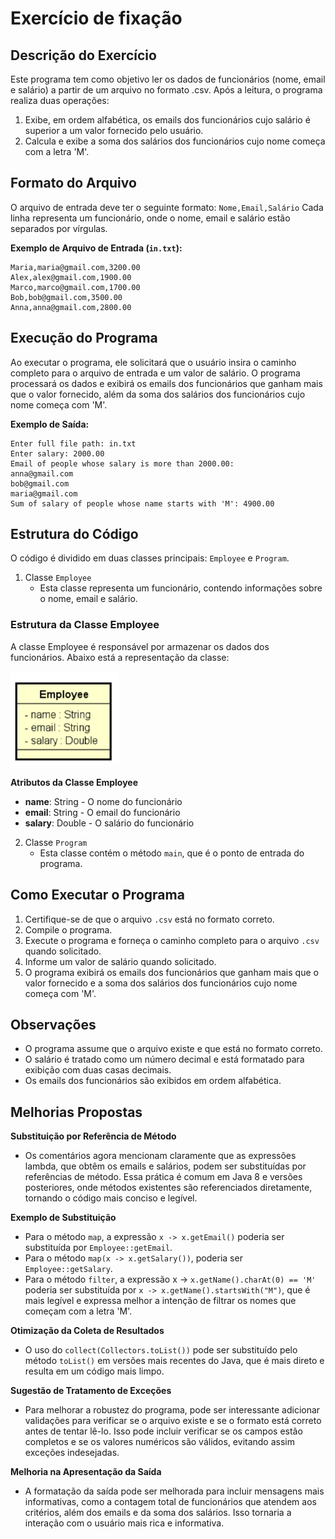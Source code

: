# Exercício de fixação

## Descrição do Exercício
Este programa tem como objetivo ler os dados de funcionários (nome, email e salário) a partir de um arquivo no formato .csv.
Após a leitura, o programa realiza duas operações:

1. Exibe, em ordem alfabética, os emails dos funcionários cujo salário é superior a um valor fornecido pelo usuário.
2. Calcula e exibe a soma dos salários dos funcionários cujo nome começa com a letra 'M'.

## Formato do Arquivo
O arquivo de entrada deve ter o seguinte formato:
`Nome,Email,Salário`
Cada linha representa um funcionário, onde o nome, email e salário estão separados por vírgulas.

**Exemplo de Arquivo de Entrada (`in.txt`):**

```
Maria,maria@gmail.com,3200.00
Alex,alex@gmail.com,1900.00
Marco,marco@gmail.com,1700.00
Bob,bob@gmail.com,3500.00
Anna,anna@gmail.com,2800.00
```

## Execução do Programa
Ao executar o programa, ele solicitará que o usuário insira o caminho completo para o arquivo de entrada e um valor de salário.
O programa processará os dados e exibirá os emails dos funcionários que ganham mais que o valor fornecido, além da soma 
dos salários dos funcionários cujo nome começa com 'M'.

**Exemplo de Saída:**

```
Enter full file path: in.txt
Enter salary: 2000.00
Email of people whose salary is more than 2000.00:
anna@gmail.com
bob@gmail.com
maria@gmail.com
Sum of salary of people whose name starts with 'M': 4900.00
```

## Estrutura do Código
O código é dividido em duas classes principais: `Employee` e `Program`.

1. Classe `Employee`
    - Esta classe representa um funcionário, contendo informações sobre o nome, email e salário.

### Estrutura da Classe Employee
A classe Employee é responsável por armazenar os dados dos funcionários. Abaixo está a representação da classe:

![Employee](pictures/Employee.png)

**Atributos da Classe Employee**
- **name**: String - O nome do funcionário
- **email**: String - O email do funcionário
- **salary**: Double - O salário do funcionário

2. Classe `Program`
    - Esta classe contém o método `main`, que é o ponto de entrada do programa.

## Como Executar o Programa
1. Certifique-se de que o arquivo `.csv` está no formato correto.
2. Compile o programa.
3. Execute o programa e forneça o caminho completo para o arquivo `.csv` quando solicitado.
4. Informe um valor de salário quando solicitado.
5. O programa exibirá os emails dos funcionários que ganham mais que o valor fornecido e a soma dos salários dos funcionários cujo nome começa com 'M'.

## Observações
- O programa assume que o arquivo existe e que está no formato correto.
- O salário é tratado como um número decimal e está formatado para exibição com duas casas decimais.
- Os emails dos funcionários são exibidos em ordem alfabética.

## Melhorias Propostas
**Substituição por Referência de Método**
- Os comentários agora mencionam claramente que as expressões lambda, que obtêm os emails e salários, podem ser substituídas
por referências de método. Essa prática é comum em Java 8 e versões posteriores, onde métodos existentes são referenciados diretamente,
tornando o código mais conciso e legível.

**Exemplo de Substituição**
- Para o método `map`, a expressão `x -> x.getEmail()` poderia ser substituída por `Employee::getEmail`.
- Para o método `map(x -> x.getSalary())`, poderia ser `Employee::getSalary`.
- Para o método `filter`, a expressão x -> `x.getName().charAt(0) == 'M'` poderia ser substituída por `x -> x.getName().startsWith("M")`,
que é mais legível e expressa melhor a intenção de filtrar os nomes que começam com a letra 'M'.

**Otimização da Coleta de Resultados**
- O uso do `collect(Collectors.toList())` pode ser substituído pelo método `toList()` em versões mais recentes do Java,
que é mais direto e resulta em um código mais limpo.

**Sugestão de Tratamento de Exceções**
- Para melhorar a robustez do programa, pode ser interessante adicionar validações para verificar se o arquivo existe e 
se o formato está correto antes de tentar lê-lo. Isso pode incluir verificar se os campos estão completos e se os valores
numéricos são válidos, evitando assim exceções indesejadas.

**Melhoria na Apresentação da Saída**
- A formatação da saída pode ser melhorada para incluir mensagens mais informativas, como a contagem total de funcionários
que atendem aos critérios, além dos emails e da soma dos salários. Isso tornaria a interação com o usuário mais rica e informativa.